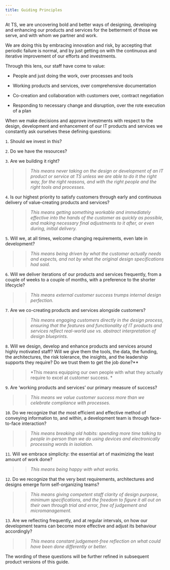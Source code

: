 ```yaml
---
title: Guiding Principles
---
```


At TS, we are uncovering bold and better ways of designing, developing and enhancing our products and services for the betterment of those we serve, and with whom we partner and work.

We are doing this by embracing innovation and risk, by accepting that periodic failure is normal, and by just getting on with the continuous and iterative improvement of our efforts and investments.

Through this lens, our staff have come to value:

* People and just doing the work, over processes and tools

* Working products and services, over comprehensive documentation

* Co-creation and collaboration with customers over, contract negotiation

* Responding to necessary change and disruption, over the rote execution of a plan

When we make decisions and approve investments with respect to the design, development and enhancement of our IT products and services we constantly ask ourselves these defining questions:

`1`. Should we invest in this? 

`2`. Do we have the resources? 

`3`. Are we building it right?

> > *This means never taking on the design or development of an IT product or service at TS unless we are able to do it the right way, for the right reasons, and with the right people and the right tools and processes.*

`4`. Is our highest priority to satisfy customers through early and continuous delivery of value-creating products and services?

> > *This means getting something workable and immediately effective into the hands of the customer as quickly as possible, and making necessary final adjustments to it after, or even during, initial delivery.*

`5`. Will we, at all times, welcome changing requirements, even late in development?

> > *This means being driven by what the customer actually needs and expects, and not by what the original design specifications had said.*

`6`. Will we deliver iterations of our products and services frequently, from a couple of weeks to a couple of months, with a preference to the shorter lifecycle?

> > *This means external customer success trumps internal design perfection.*

`7`. Are we co-creating products and services alongside customers?

> > *This means engaging customers directly in the design process, ensuring that the features and functionality of IT products and services reflect real-world use vs. abstract interpretation of design blueprints.*

`8`. Will we design, develop and enhance products and services around highly motivated staff? Will we give them the tools, the data, the funding, the architectures, the risk tolerance, the insights, and the leadership supports they require? Do we trust them to get the job done?**

> > *This means equipping our own people with what they actually require to excel at customer success. *

`9`. Are ‘working products and services’ our primary measure of success?

> > *This means we value customer success more than we celebrate compliance with processes.*

`10`. Do we recognize that *the* most efficient and effective method of conveying information to, and within, a development team is through face-to-face interaction?

> > *This means breaking old habits: spending more time talking to people in-person than we do using devices and electronically processing words in isolation.*

`11`.  Will we embrace simplicity: the essential art of maximizing the least amount of work done?

> > *This means being happy with what works.*

`12`. Do we recognize that the very best requirements, architectures and designs emerge form self-organizing teams?

> > *This means giving competent staff clarity of design purpose, minimum specifications, and the freedom to figure it all out on their own through trial and error, free of judgement and micromanagement.*

`13`.  Are we reflecting frequently, and at regular intervals, on how our development teams can become more effective and adjust its behaviour accordingly?

> > *This means constant judgement-free reflection on what could have been done differently or better.*

The wording of these questions will be further refined in subsequent product versions of this guide.

